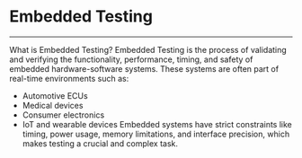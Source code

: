 # Embedded Testing
-------------------
What is Embedded Testing?
Embedded Testing is the process of validating and verifying the functionality, performance, timing, and safety of embedded hardware-software systems. These systems are often part of real-time environments such as:
- Automotive ECUs
- Medical devices
- Consumer electronics
- IoT and wearable devices
Embedded systems have strict constraints like timing, power usage, memory limitations, and interface precision, which makes testing a crucial and complex task.
